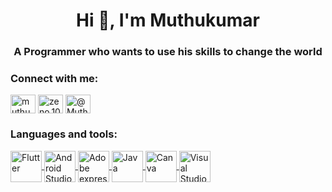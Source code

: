 <h1 align="center">Hi 👋, I'm Muthukumar</h1>
<h3 align="center"> A Programmer who wants to use his skills to change the world </h3>

<h3 align="left">Connect with me:</h3>
<p align="left">
<a href=" www.linkedin.com/in/muthukumar-v-143418247" target="blank"><img align="center" src="https://raw.githubusercontent.com/rahuldkjain/github-profile-readme-generator/master/src/images/icons/Social/linked-in-alt.svg" alt="muthukumar-v-143418247" height="30" width="40" /></a>
<a href="https://instagram.com/zeno.100" target="blank"><img align="center" src="https://raw.githubusercontent.com/rahuldkjain/github-profile-readme-generator/master/src/images/icons/Social/instagram.svg" alt="zeno.100" height="30" width="40" /></a>
<a href="https://twitter.com/MuthuV001" target="blank"><img align="center" src="https://freebiehive.com/wp-content/uploads/2023/08/X-Logo.jpg" alt="@MuthuV001
" height="30" width="40" /></a>
</p>
<h3 align="left">Languages and tools:</h3>
<p align="left"> <a href="https://flutter.dev/" target="blank" > <img align="center" src="https://cdn.jsdelivr.net/gh/devicons/devicon/icons/flutter/flutter-original.svg" alt="Flutter" width="50" height="50"/> </a>
<a href="https://developer.android.com/studio" target="blank" > <img align="center" src="https://2.bp.blogspot.com/-tzm1twY_ENM/XlCRuI0ZkRI/AAAAAAAAOso/BmNOUANXWxwc5vwslNw3WpjrDlgs9PuwQCLcBGAsYHQ/s1600/pasted%2Bimage%2B0.png" alt="Android Studio" width="50" height="50"/> </a>  
<a href="https://www.adobe.com/express/" target="blank"> <img align="center"src="https://d13kjxnqnhcmn2.cloudfront.net/AcuCustom/Sitename/DAM/067/Adobe_Express_300_Main.png" alt="Adobe express" width="50" height="50"/> </a>
<a href="https://www.oracle.com/in/java/" target="blank"> <img align="center"src="https://cdn.jsdelivr.net/gh/devicons/devicon/icons/java/java-original.svg" alt="Java" width="50" height="50"/> </a>
<a href="https://www.canva.com/" target="blank"> <img align="center"src="https://cdn.jsdelivr.net/gh/devicons/devicon/icons/canva/canva-original.svg" alt="Canva" width="50" height="50"/> </a>
<a href="https://code.visualstudio.com/" target="blank"> <img align="center"src="https://cdn.jsdelivr.net/gh/devicons/devicon/icons/vscode/vscode-original.svg" alt="Visual Studio Code" width="50" height="50"/> </a>
</p>


